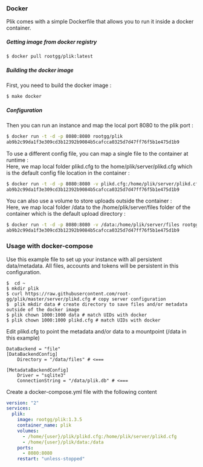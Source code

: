 ### Docker
Plik comes with a simple Dockerfile that allows you to run it inside a docker container.

##### Getting image from docker registry

```sh
$ docker pull rootgg/plik:latest
```

##### Building the docker image

First, you need to build the docker image :   
```sh
$ make docker
```

##### Configuration

Then you can run an instance and map the local port 8080 to the plik port :   
```sh
$ docker run -t -d -p 8080:8080 rootgg/plik
ab9b2c99da1f3e309cd3b12392b9084b5cafcca0325d7d47ff76f5b1e475d1b9
```

To use a different config file, you can map a single file to the container at runtime :   
Here, we map local folder plikd.cfg to the home/plik/server/plikd.cfg which is the default config file location in the container :   
```sh
$ docker run -t -d -p 8080:8080 -v plikd.cfg:/home/plik/server/plikd.cfg rootgg/plik
ab9b2c99da1f3e309cd3b12392b9084b5cafcca0325d7d47ff76f5b1e475d1b9
```

You can also use a volume to store uploads outside the container :   
Here, we map local folder /data to the /home/plik/server/files folder of the container which is the default upload directory :   
```sh
$ docker run -t -d -p 8080:8080 -v /data:/home/plik/server/files rootgg/plik
ab9b2c99da1f3e309cd3b12392b9084b5cafcca0325d7d47ff76f5b1e475d1b9
```


### Usage with docker-compose

Use this example file to set up your instance with all persistent data/metadata. All files, accounts and tokens will be persistent in this configuration.

```
$  cd ~
$ mkdir plik
$ curl https://raw.githubusercontent.com/root-gg/plik/master/server/plikd.cfg # copy server configuration
$  plik mkdir data # create directory to save files and/or metadata outside of the docker image
$ plik chown 1000:1000 data # match UIDs with docker
$ plik chown 1000:1000 plikd.cfg # match UIDs with docker
```

Edit plikd.cfg to point the metadata and/or data to a mountpoint (/data in this example)
```
DataBackend = "file"
[DataBackendConfig]
    Directory = "/data/files" # <===

[MetadataBackendConfig]
    Driver = "sqlite3"
    ConnectionString = "/data/plik.db" # <===
```

Create a docker-compose.yml file with the following content
```yaml
version: "2"
services:
  plik:
    image: rootgg/plik:1.3.5
    container_name: plik
    volumes:
      - /home/{user}/plik/plikd.cfg:/home/plik/server/plikd.cfg
      - /home/{user}/plik/data:/data
    ports:
      - 8080:8080   
    restart: "unless-stopped"
```
